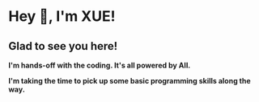 # Hey 👋, I'm XUE!

## Glad to see you here!

**I'm hands-off with the coding. It's all powered by AII.**

**I'm taking the time to pick up some basic programming skills along the way.**
